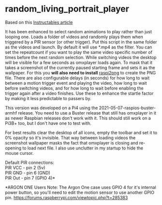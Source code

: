 # random_living_portrait_player

Based on this [Instructables article](https://www.instructables.com/Raspberry-Pi-Based-Living-Portrait-Player-Intro/)

It has been enhanced to select random animations to play rather than just looping one.
Loads a folder of videos and randomly plays them when triggered by a PIR sensor (or other trigger).
Put this script in the same folder as the videos and launch. By default it will use *.mp4 as the filter.
You can set the repeatcount if you want to play the same video specific number of times before the next
random selection. While switching videos the desktop will be visible for a few seconds as omxplayer loads
again. To mask that it takes a screenshot of the currently paused starting frame and sets it as the
wallpaper. For this you **will also need to install** [raspi2png](https://github.com/AndrewFromMelbourne/raspi2png) to create the PNG file. There are also
configurable delays (in seconds) for how long to wait between a motion trigger event and playing the
video, how long to wait before switching videos, and for how long to wait before enabling the trigger
again after a video finishes. Use these to enhance the startle factor by making it less predictable to
passers by.

This version was developed on a Pi4 using the 2021-05-07-raspios-buster-armhf release. You need to use a Buster
release that still has omxplayer in it as newer Raspbian releases don't work with it. This should still work on
a Pi3B+ too, but I don't have one to test with.

For best results clear the desktop of all icons, empty the toolbar and set it to 0% opacity so it's invisible.
That way between loading videos the screenshot wallpaper masks the fact that omxplayer is closing and re-opening
to load next file. I also use unclutter in my startup to hide the mouse cursor.

Default PIR connections:
<BR>PIR VCC - pin 2 (5v)
<BR>PIR GND - pin 6 (GND)
<BR>PIR Out - pin 7 (GPIO 4)*

*ARGON ONE Users Note: The Argon One case uses GPIO 4 for it's internal power button, so you'll need to edit the
motion sensor to use another GPIO pin. https://forums.raspberrypi.com/viewtopic.php?t=285383
